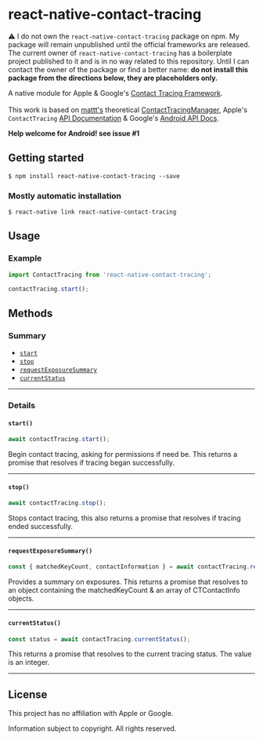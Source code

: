 # react-native-contact-tracing

:warning: I do not own the `react-native-contact-tracing` package on npm. My package will remain unpublished until the official frameworks are released. The current owner of `react-native-contact-tracing` has a boilerplate project published to it and is in no way related to this repository. Until I can contact the owner of the package or find a better name: **do not install this package from the directions below, they are placeholders only.**

A native module for Apple & Google's
[Contact Tracing Framework][privacy-preserving contact tracing].
<br><br>This work is based on [mattt's](https://github.com/mattt) theoretical [ContactTracingManager][ContactTracingManager], Apple's `ContactTracing` [API Documentation][API Docs] & Google's [Android API Docs][Android API Docs].

**Help welcome for Android! see issue #1**

## Getting started

`$ npm install react-native-contact-tracing --save`

### Mostly automatic installation

`$ react-native link react-native-contact-tracing`

## Usage

### Example

```javascript
import ContactTracing from 'react-native-contact-tracing';

contactTracing.start();
```

## Methods

### Summary

* [`start`](#start)
* [`stop`](#stop)
* [`requestExposureSummary`](#requestexposuresummary)
* [`currentStatus`](#currentstatus)

---

### Details

#### `start()`

```javascript
await contactTracing.start();
```

Begin contact tracing, asking for permissions if need be. This returns a promise that resolves if tracing began successfully.

---

#### `stop()`

```javascript
await contactTracing.stop();
```

Stops contact tracing, this also returns a promise that resolves if tracing ended successfully.

---

#### `requestExposureSummary()`

```javascript
const { matchedKeyCount, contactInformation } = await contactTracing.requestExposureSummary();
```

Provides a summary on exposures. This returns a promise that resolves to an object containing the matchedKeyCount & an array of CTContactInfo objects.

---

#### `currentStatus()`

```javascript
const status = await contactTracing.currentStatus();
```

This returns a promise that resolves to the current tracing status. The value is an integer.

---

## License

This project has no affiliation with Apple or Google.

Information subject to copyright.
All rights reserved.

[privacy-preserving contact tracing]: https://www.apple.com/covid19/contacttracing
[ContactTracingManager]: https://gist.github.com/mattt/17c880d64c362b923e13c765f5b1c75a
[API Docs]: https://covid19-static.cdn-apple.com/applications/covid19/current/static/contact-tracing/pdf/ContactTracing-FrameworkDocumentation.pdf
[Android API Docs]: https://www.blog.google/documents/55/Android_Contact_Tracing_API.pdf
